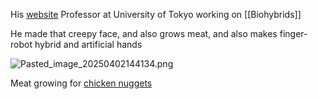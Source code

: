 His [website](https://www.hybrid.t.u-tokyo.ac.jp/en/)
Professor at University of Tokyo working on [[Biohybrids]]

He made that creepy face, and also grows meat, and also makes finger-robot hybrid and artificial hands

![Pasted_image_20250402144134.png](pasted_image_20250402144134.png)

Meat growing for [chicken nuggets](https://www.eurekalert.org/news-releases/1080163?utm_source=perplexity)
